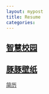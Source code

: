```yaml
---
layout: mypost
title: Resume
categories:
---
```






## [智慧校园](http://noxus.dynv6.net:9002/)

## [豚豚壁纸](http://noxus.dynv6.net:9001/)

[简历](https://github.com/Deoncn/deoncn.github.io/blob/master/resume/Java%E5%BC%80%E5%8F%91%E5%B7%A5%E7%A8%8B%E5%B8%88_%E9%83%91%E5%B9%BF%E8%B1%AA_2022%E5%B9%B4%E6%AF%95%E4%B8%9A.pdf)
